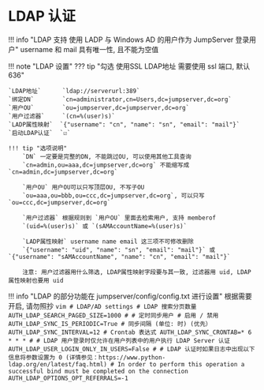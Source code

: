 # LDAP 认证

!!! info "LDAP 支持 使用 LADP 与 Windows AD 的用户作为 JumpServer 登录用户"
    username 和 mail 具有唯一性, 且不能为空值


!!! note "LDAP 设置"
    ??? tip "勾选 使用SSL LDAP地址 需要使用 ssl 端口, 默认 636"

    `LDAP地址`      `ldap://serverurl:389`  
    `绑定DN`        `cn=administrator,cn=Users,dc=jumpserver,dc=org`  
    `用户OU`        `ou=jumpserver,dc=jumpserver,dc=org`  
    `用户过滤器`     `(cn=%(user)s)`  
    `LADP属性映射`  `{"username": "cn", "name": "sn", "email": "mail"}`  
    `启动LDAP认证`  `☑️`

    !!! tip "选项说明"
        `DN` 一定要是完整的DN, 不能跳过OU, 可以使用其他工具查询  
        `cn=admin,ou=aaa,dc=jumpserver,dc=org` 不能缩写成 `cn=admin,dc=jumpserver,dc=org`

        `用户OU` 用户OU可以只写顶层OU, 不写子OU  
        `ou=aaa,ou=bbb,ou=ccc,dc=jumpserver,dc=org`, 可以只写 `ou=ccc,dc=jumpserver,dc=org`

        `用户过滤器` 根据规则到 `用户OU` 里面去检索用户, 支持 memberof  
        `(uid=%(user)s)` 或 `(sAMAccountName=%(user)s)`

        `LADP属性映射` username name email 这三项不可修改删除  
        `{"username": "uid", "name": "sn", "email": "mail"}` 或 `{"username": "sAMAccountName", "name": "cn", "email": "mail"}`

        注意: 用户过滤器用什么筛选, LDAP属性映射字段要与其一致, 过滤器用 uid, LDAP属性映射也要用 uid


!!! info "LDAP 的部分功能在 jumpserver/config/config.txt 进行设置"
    根据需要开启, 请勿照抄
    ```vim
    # LDAP/AD settings
    # LDAP 搜索分页数量
    AUTH_LDAP_SEARCH_PAGED_SIZE=1000
    #
    # 定时同步用户
    # 启用 / 禁用
    AUTH_LDAP_SYNC_IS_PERIODIC=True
    # 同步间隔 (单位: 时) (优先）
    AUTH_LDAP_SYNC_INTERVAL=12
    # Crontab 表达式
    AUTH_LDAP_SYNC_CRONTAB=* 6 * * *
    #
    # LDAP 用户登录时仅允许在用户列表中的用户执行 LDAP Server 认证
    AUTH_LDAP_USER_LOGIN_ONLY_IN_USERS=False
    #
    # LDAP 认证时如果日志中出现以下信息将参数设置为 0 (详情参见：https://www.python-ldap.org/en/latest/faq.html)
    # In order to perform this operation a successful bind must be completed on the connection
    AUTH_LDAP_OPTIONS_OPT_REFERRALS=-1
    ```
